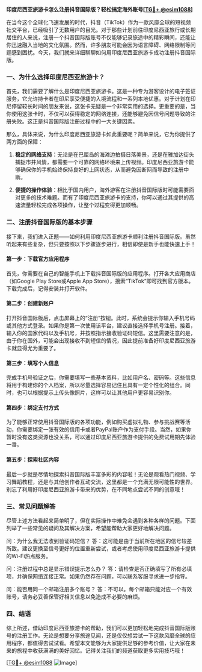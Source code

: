 **印度尼西亚旅游卡怎么注册抖音国际版？轻松搞定海外账号[[TG💪+ @esim1088](https://t.me/s/esim1088)]**

在当今这个全球化飞速发展的时代，抖音（TikTok）作为一款风靡全球的短视频社交平台，已经吸引了无数用户的目光。对于那些计划前往印度尼西亚旅行或长期居住的人来说，注册一个抖音国际版账号不仅能够记录旅途中的精彩瞬间，还能让你迅速融入当地的文化氛围。然而，许多朋友可能会因为语言障碍、网络限制等问题感到困扰。今天，我们就来详细聊聊如何用印度尼西亚旅游卡成功注册抖音国际版。

### 一、为什么选择印度尼西亚旅游卡？

首先，我们需要了解什么是印度尼西亚旅游卡。这是一种专为游客设计的电子签证服务，它允许持卡者在印尼享受便捷的入境流程和一系列本地优惠。对于计划在印尼停留较长时间的朋友来说，这张卡无疑是一个非常实用的选择。更重要的是，当你使用这张卡时，不仅可以获得稳定的网络连接，还能够避免因信号问题导致的注册失败。这正是抖音国际版注册过程中的一大关键因素。

那么，具体来说，为什么印度尼西亚旅游卡如此重要呢？简单来说，它为你提供了两方面的保障：

1. **稳定的网络支持**：无论是在巴厘岛的海滩边拍摄日落美景，还是在雅加达街头捕捉市井风情，都需要一个可靠的网络环境来上传视频。印度尼西亚旅游卡能够确保你的手机始终保持良好的上网状态，从而避免因断网而导致的注册中断。
   
2. **便捷的操作体验**：相比于国内用户，海外游客在注册抖音国际版时可能需要面对更多的技术难题。而有了印度尼西亚旅游卡的支持，你可以通过其提供的高速流量轻松完成各项操作，让整个过程变得更加顺畅。

### 二、注册抖音国际版的基本步骤

接下来，我们进入正题——如何利用印度尼西亚旅游卡顺利注册抖音国际版。虽然听起来有些复杂，但只要按照以下步骤逐步进行，相信即使是新手也能快速上手！

#### 第一步：下载官方应用程序
首先，你需要在自己的智能手机上下载抖音国际版的应用程序。打开各大应用商店（如Google Play Store或Apple App Store），搜索“TikTok”即可找到官方版本。下载完成后，记得安装并打开软件。

#### 第二步：创建新账户
打开抖音国际版后，点击屏幕上的“注册”按钮。此时，系统会提示你输入手机号码或其他方式登录。如果你是第一次使用该平台，建议直接选择手机号注册。接着，输入你的国家代码以及手机号，并按照指示接收验证码短信。这里需要注意的是，由于你在国外，可能会出现接收不到短信的情况，因此提前准备好印度尼西亚旅游卡就显得尤为重要了。

#### 第三步：填写个人信息
完成手机号验证之后，你需要填写一些基本资料，比如用户名、密码等。这些信息将用于构建你的个人档案，所以尽量选择容易记住且具有一定个性化的组合。同时，也可以根据提示上传头像照片，这样可以让其他用户更容易识别你。

#### 第四步：绑定支付方式
为了能够正常使用抖音国际版的各项功能，例如购买虚拟礼物、参与挑战赛等活动，你需要绑定一张有效的信用卡或者PayPal账户作为支付手段。当然，如果你暂时没有这类资源也没关系，可以通过印度尼西亚旅游卡提供的免费试用期先体验一番。

#### 第五步：探索社区内容
最后一步就是尽情地探索抖音国际版丰富多彩的内容啦！无论是观看热门视频、学习舞蹈教程，还是与其他创作者互动交流，这里都是一个充满无限可能性的世界。别忘了利用好印度尼西亚旅游卡带来的优势，在不同地点尝试不同的创意哦！

### 三、常见问题解答

尽管上述方法看起来简单明了，但在实际操作中难免会遇到各种各样的问题。下面列举了一些常见的疑问及其解决方案，希望能帮助大家更好地解决问题。

问：为什么我无法收到验证码短信？
答：这可能是由于当前所在地区的信号较差所致。建议更换至信号更好的位置重新尝试，或者考虑使用印度尼西亚旅游卡提供的Wi-Fi热点服务。

问：注册过程中总是显示错误提示怎么办？
答：请检查是否正确填写了所有必填项，并确保网络连接正常。如果仍然存在问题，可以联系客服寻求进一步指导。

问：能否用同一个邮箱注册多个账号？
答：不可以。每个邮箱只能对应一个有效账号，请务必妥善保管好相关信息以免造成不必要的麻烦。

### 四、结语

综上所述，借助印度尼西亚旅游卡的帮助，我们可以更加轻松地完成抖音国际版账号的注册工作。无论是想要分享旅途见闻，还是仅仅想尝试一下这款风靡全球的应用程序，都值得去试试看。希望本文能够为大家提供足够的参考价值，让大家在未来的旅程中收获满满的美好回忆。记得关注我们的频道获取更多实用技巧哦！

[[TG💪+ @esim1088](https://t.me/s/esim1088) ![Image](https://i.postimg.cc/4NQfJmqS/Snipaste-2025-05-13-00-14-12.png)]